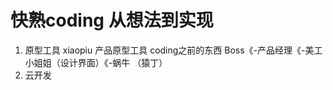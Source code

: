 # 快熟coding  从想法到实现
1. 原型工具
  xiaopiu  产品原型工具
  coding之前的东西
  Boss《-产品经理《-美工小姐姐（设计界面）《-蜗牛 （猿丁）
2. 云开发